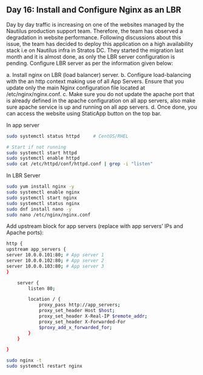 ## Day 16: Install and Configure Nginx as an LBR

Day by day traffic is increasing on one of the websites managed by the Nautilus production support team. Therefore, the team has observed a degradation in website performance. Following discussions about this issue, the team has decided to deploy this application on a high availability stack i.e on Nautilus infra in Stratos DC. They started the migration last month and it is almost done, as only the LBR server configuration is pending. Configure LBR server as per the information given below:

a. Install nginx on LBR (load balancer) server.
b. Configure load-balancing with the an http context making use of all App Servers. Ensure that you update only the main Nginx configuration file located at /etc/nginx/nginx.conf.
c. Make sure you do not update the apache port that is already defined in the apache configuration on all app servers, also make sure apache service is up and running on all app servers.
d. Once done, you can access the website using StaticApp button on the top bar.

In app server

```bash
sudo systemctl status httpd     # CentOS/RHEL

# Start if not running
sudo systemctl start httpd
sudo systemctl enable httpd
sudo cat /etc/httpd/conf/httpd.conf | grep -i "listen"
```

In LBR Server

```bash
sudo yum install nginx -y
sudo systemctl enable nginx
sudo systemctl start nginx
sudo systemctl status nginx
sudo dnf install nano -y
sudo nano /etc/nginx/nginx.conf
```

Add upstream block for app servers (replace with app servers’ IPs and Apache ports):

```bash
http {
upstream app_servers {
server 10.0.0.101:80; # App server 1
server 10.0.0.102:80; # App server 2
server 10.0.0.103:80; # App server 3
}

    server {
        listen 80;

        location / {
            proxy_pass http://app_servers;
            proxy_set_header Host $host;
            proxy_set_header X-Real-IP $remote_addr;
            proxy_set_header X-Forwarded-For
            $proxy_add_x_forwarded_for;
        }
    }

}
```

```bash
sudo nginx -t
sudo systemctl restart nginx
```
